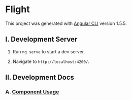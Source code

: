 # Flight

This project was generated with [Angular CLI](https://github.com/angular/angular-cli) version 1.5.5.

## I. Development Server

1. Run `ng serve` to start a dev server.

2. Navigate to `http://localhost:4200/`.

## II. Development Docs

### A. [Component Usage](documentation/components)
